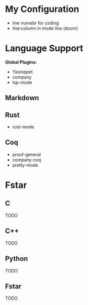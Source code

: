 # My Configuration

- line numebr for coding
- line:column in mode line (doom)

# Language Support

**Global Plugins:**
- Yasnippet
- company
- lsp-mode

## Markdown

## Rust

- rust-mode

## Coq

- proof-general
- company-coq
- pretty-mode

# Fstar

## C

TODO

## C++

TODO

## Python

TODO

## Fstar

TODO
